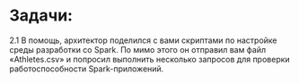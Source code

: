 # Задачи:
2.1 В помощь, архитектор поделился с вами скриптами по настройке среды разработки со Spark.
По мимо этого он отправил вам файл «Athletes.csv» и попросил выполнить несколько запросов
для проверки работоспособности Spark-приложений.  
